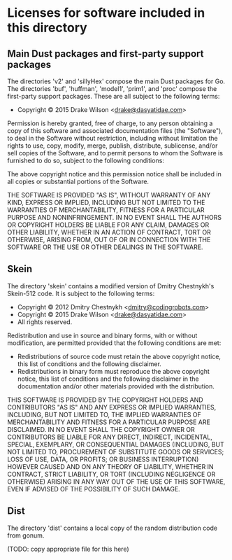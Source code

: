 # Licenses for software included in this directory

## Main Dust packages and first-party support packages

The directories 'v2' and 'sillyHex' compose the main Dust packages for Go.  The directories 'buf', 'huffman', 'model1', 'prim1', and 'proc' compose the first-party support packages.  These are all subject to the following terms:

* Copyright © 2015 Drake Wilson &lt;drake@dasyatidae.com&gt;

Permission is hereby granted, free of charge, to any person obtaining a copy of this software and associated documentation files (the "Software"), to deal in the Software without restriction, including without limitation the rights to use, copy, modify, merge, publish, distribute, sublicense, and/or sell copies of the Software, and to permit persons to whom the Software is furnished to do so, subject to the following conditions:

The above copyright notice and this permission notice shall be included in all copies or substantial portions of the Software.

THE SOFTWARE IS PROVIDED "AS IS", WITHOUT WARRANTY OF ANY KIND, EXPRESS OR IMPLIED, INCLUDING BUT NOT LIMITED TO THE WARRANTIES OF MERCHANTABILITY, FITNESS FOR A PARTICULAR PURPOSE AND NONINFRINGEMENT. IN NO EVENT SHALL THE AUTHORS OR COPYRIGHT HOLDERS BE LIABLE FOR ANY CLAIM, DAMAGES OR OTHER LIABILITY, WHETHER IN AN ACTION OF CONTRACT, TORT OR OTHERWISE, ARISING FROM, OUT OF OR IN CONNECTION WITH THE SOFTWARE OR THE USE OR OTHER DEALINGS IN THE SOFTWARE.

## Skein

The directory 'skein' contains a modified version of Dmitry Chestnykh's Skein-512 code.  It is subject to the following terms:

* Copyright © 2012 Dmitry Chestnykh &lt;dmitry@codingrobots.com&gt;
* Copyright © 2015 Drake Wilson &lt;drake@dasyatidae.com&gt;
* All rights reserved.

Redistribution and use in source and binary forms, with or without modification, are permitted provided that the following conditions are met:

* Redistributions of source code must retain the above copyright notice, this list of conditions and the following disclaimer.
* Redistributions in binary form must reproduce the above copyright notice, this list of conditions and the following disclaimer in the documentation and/or other materials provided with the distribution.

THIS SOFTWARE IS PROVIDED BY THE COPYRIGHT HOLDERS AND CONTRIBUTORS "AS IS" AND ANY EXPRESS OR IMPLIED WARRANTIES, INCLUDING, BUT NOT LIMITED TO, THE IMPLIED WARRANTIES OF MERCHANTABILITY AND FITNESS FOR A PARTICULAR PURPOSE ARE DISCLAIMED. IN NO EVENT SHALL THE COPYRIGHT OWNER OR CONTRIBUTORS BE LIABLE FOR ANY DIRECT, INDIRECT, INCIDENTAL, SPECIAL, EXEMPLARY, OR CONSEQUENTIAL DAMAGES (INCLUDING, BUT NOT LIMITED TO, PROCUREMENT OF SUBSTITUTE GOODS OR SERVICES; LOSS OF USE, DATA, OR PROFITS; OR BUSINESS INTERRUPTION) HOWEVER CAUSED AND ON ANY THEORY OF LIABILITY, WHETHER IN CONTRACT, STRICT LIABILITY, OR TORT (INCLUDING NEGLIGENCE OR OTHERWISE) ARISING IN ANY WAY OUT OF THE USE OF THIS SOFTWARE, EVEN IF ADVISED OF THE POSSIBILITY OF SUCH DAMAGE.

## Dist

The directory 'dist' contains a local copy of the random distribution code from gonum.

(TODO: copy appropriate file for this here)

<!--
Local variables:
fill-column: 99999
End:
-->
